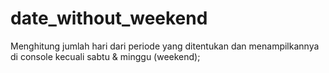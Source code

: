 # date_without_weekend
 
Menghitung jumlah hari dari periode yang ditentukan dan menampilkannya di console kecuali sabtu & minggu (weekend); 